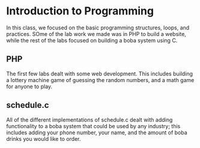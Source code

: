 # Introduction to Programming
In this class, we focused on the basic programming structures, loops, and practices. SOme of the lab work we made was in PHP to build a website, while the rest of the labs focused on building a boba system using C.

## PHP
The first few labs dealt with some web development. This includes building a lottery machine game of guessing the random numbers, and a math game for anyone to play. 

## schedule.c 
All of the different implementations of schedule.c dealt with adding functionality to a boba system that could be used by any industry; this includes adding your phone number, your name, and the amount of boba drinks you would like to order.
